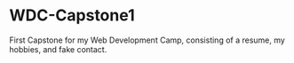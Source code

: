 # WDC-Capstone1
First Capstone for my Web Development Camp, consisting of a resume, my hobbies, and fake contact. 
